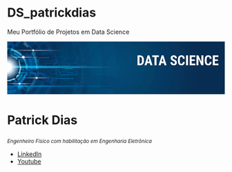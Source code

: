 
# DS_patrickdias

Meu Portfólio de Projetos em Data Science



<p align="center">
  <img src="banner.png" >
</p>

# Patrick Dias
<sub>*Engenheiro Físico com habilitação em Engenharia Eletrônica* </sub>


* [LinkedIn](https://www.linkedin.com/in/patrickdias1/)
* [Youtube](https://www.youtube.com/channel/UC1piDDPbAXgpFdG1UFLFCWQ)
